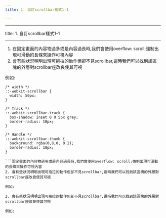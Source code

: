 ```yaml
---
title: 1. 自訂scrollbar樣式1-1

---
```


---
title: 1. 自訂scrollbar樣式1-1

---

1. 在固定畫面的內容物過多或是內容過長時,我們會使用overflow: scroll;強制出現可滑動的長條來操作可視內容
2. 會有些狀況明明出現可拖拉的動作但卻不見scrollbar,這時我們可以找到該區塊的外層對scrollbar座改良使其可視

例如:
```CSS=
/* width */
::-webkit-scrollbar {
  width: 50px;
}

/* Track */
::-webkit-scrollbar-track {
  box-shadow: inset 0 0 5px grey;
  border-radius: 10px;
}

/* Handle */
::-webkit-scrollbar-thumb {
  background: rgba(0,0,0, 0.2);
  border-radius: 10px;
}

```固定畫面的內容物過多或是內容過長時,我們會使用overflow: scroll;強制出現可滑動的長條來操作可視內容
2. 會有些狀況明明出現可拖拉的動作但卻不見scrollbar,這時我們可以找到該區塊的外層對scrollbar座改良使其可視

例如:
```

```固定畫面的內容物過多或是內容過長時,我們會使用overflow: scroll;強制出現可滑動的長條來操作可視內容
2. 會有些狀況明明出現可拖拉的動作但卻不見scrollbar,這時我們可以找到該區塊的外層對scrollbar座改良使其可視

例如:
```

```